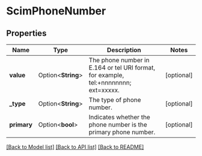 # ScimPhoneNumber

## Properties

Name | Type | Description | Notes
------------ | ------------- | ------------- | -------------
**value** | Option<**String**> | The phone number in E.164 or tel URI format, for example, tel:+nnnnnnnn; ext=xxxxx. | [optional]
**_type** | Option<**String**> | The type of phone number. | [optional]
**primary** | Option<**bool**> | Indicates whether the phone number is the primary phone number. | [optional]

[[Back to Model list]](../README.md#documentation-for-models) [[Back to API list]](../README.md#documentation-for-api-endpoints) [[Back to README]](../README.md)


